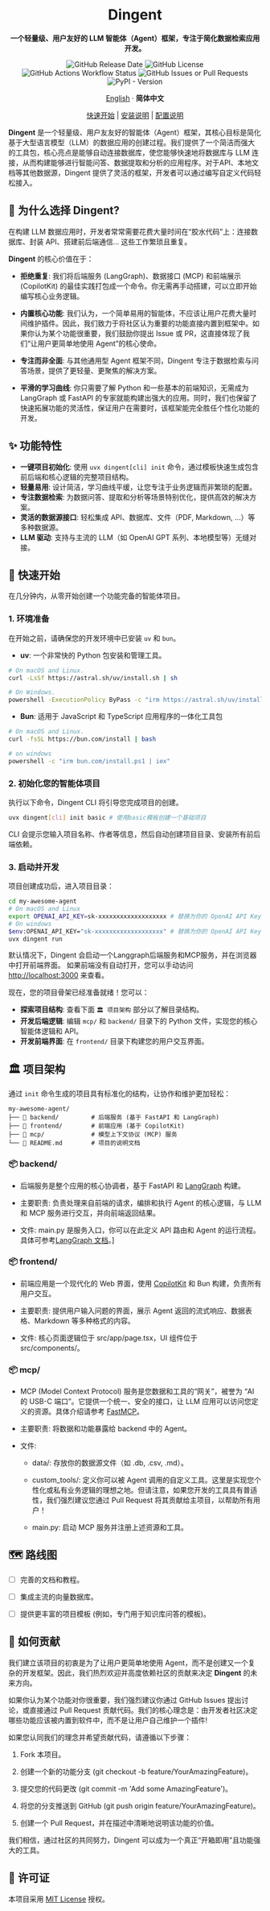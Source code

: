 <div align="center"><a name="readme-top"></a>

# Dingent

  <strong>一个轻量级、用户友好的 LLM 智能体（Agent）框架，专注于简化数据检索应用开发。</strong>

![GitHub Release Date](https://img.shields.io/github/release-date/saya-ashen/Dingent)
![GitHub License](https://img.shields.io/github/license/saya-ashen/Dingent)
![GitHub Actions Workflow Status](https://img.shields.io/github/actions/workflow/status/saya-ashen/Dingent/publish-pypi.yml)
![GitHub Issues or Pull Requests](https://img.shields.io/github/issues/saya-ashen/Dingent)
![PyPI - Version](https://img.shields.io/pypi/v/dingent)

[English](./README.md) · **简体中文**

[快速开始](https://saya-ashen.github.io/Dingent/docs/intro#fast-track)
|
[安装说明](https://saya-ashen.github.io/Dingent/docs/getting-started/installation)
|
[配置说明](https://saya-ashen.github.io/Dingent/docs/getting-started/configuration)


</div>

**Dingent** 是一个轻量级、用户友友好的智能体（Agent）框架，其核心目标是简化基于大型语言模型（LLM）的数据应用的创建过程。我们提供了一个简洁而强大的工具包，核心亮点是能够自动连接数据库，使您能够快速地将数据库与 LLM 连接，从而构建能够进行智能问答、数据提取和分析的应用程序。对于API、本地文档等其他数据源，Dingent 提供了灵活的框架，开发者可以通过编写自定义代码轻松接入。

## 🎯 为什么选择 Dingent?
在构建 LLM 数据应用时，开发者常常需要花费大量时间在“胶水代码”上：连接数据库、封装 API、搭建前后端通信... 这些工作繁琐且重复。

**Dingent** 的核心价值在于：

* **拒绝重复**: 我们将后端服务 (LangGraph)、数据接口 (MCP) 和前端展示 (CopilotKit) 的最佳实践打包成一个命令。你无需再手动搭建，可以立即开始编写核心业务逻辑。

* **内置核心功能**: 我们认为，一个简单易用的智能体，不应该让用户花费大量时间维护插件。因此，我们致力于将社区认为重要的功能直接内置到框架中。如果你认为某个功能很重要，我们鼓励你提出 Issue 或 PR，这直接体现了我们“让用户更简单地使用 Agent”的核心使命。

* **专注而非全面**: 与其他通用型 Agent 框架不同，Dingent 专注于数据检索与问答场景，提供了更轻量、更聚焦的解决方案。

* **平滑的学习曲线**: 你只需要了解 Python 和一些基本的前端知识，无需成为 LangGraph 或 FastAPI 的专家就能构建出强大的应用。同时，我们也保留了快速拓展功能的灵活性，保证用户在需要时，该框架能完全胜任个性化功能的开发。

## ✨ 功能特性

* **一键项目初始化**: 使用 `uvx dingent[cli] init` 命令，通过模板快速生成包含前后端和核心逻辑的完整项目结构。
* **轻量易用**: 设计简洁，学习曲线平缓，让您专注于业务逻辑而非繁琐的配置。
* **专注数据检索**: 为数据问答、提取和分析等场景特别优化，提供高效的解决方案。
* **灵活的数据源接口**: 轻松集成 API、数据库、文件（PDF, Markdown, ...）等多种数据源。
* **LLM 驱动**: 支持与主流的 LLM（如 OpenAI GPT 系列、本地模型等）无缝对接。


## 🚀 快速开始

在几分钟内，从零开始创建一个功能完备的智能体项目。

### 1. 环境准备

在开始之前，请确保您的开发环境中已安装 `uv` 和 `bun`。

* **uv**: 一个非常快的 Python 包安装和管理工具。
```bash
# On macOS and Linux.
curl -LsSf https://astral.sh/uv/install.sh | sh
```

```bash
# On Windows.
powershell -ExecutionPolicy ByPass -c "irm https://astral.sh/uv/install.ps1 | iex"
```

* **Bun**: 适用于 JavaScript 和 TypeScript 应用程序的一体化工具包
```bash
# On macOS and Linux.
curl -fsSL https://bun.com/install | bash
```

```bash
# on windows
powershell -c "irm bun.com/install.ps1 | iex"
```

### 2. 初始化您的智能体项目

执行以下命令，Dingent CLI 将引导您完成项目的创建。

```bash
uvx dingent[cli] init basic # 使用basic模板创建一个基础项目
```

CLI 会提示您输入项目名称、作者等信息，然后自动创建项目目录、安装所有前后端依赖。

### 3. 启动并开发

项目创建成功后，进入项目目录：
```bash
cd my-awesome-agent
# On macOS and Linux
export OPENAI_API_KEY=sk-xxxxxxxxxxxxxxxxxxx # 替换为你的 OpenAI API Key
# On windows
$env:OPENAI_API_KEY="sk-xxxxxxxxxxxxxxxxxxx" # 替换为你的 OpenAI API Key
uvx dingent run
```
默认情况下，Dingent 会启动一个Langgraph后端服务和MCP服务，并在浏览器中打开前端界面。
如果前端没有自动打开，您可以手动访问 [http://localhost:3000](http://localhost:3000) 来查看。

现在，您的项目骨架已经准备就绪！您可以：

  * **探索项目结构**: 查看下面 `🏛️ 项目架构` 部分以了解目录结构。
  * **开发后端逻辑**: 编辑 `mcp/` 和 `backend/` 目录下的 Python 文件，实现您的核心智能体逻辑和 API。
  * **开发前端界面**: 在 `frontend/` 目录下构建您的用户交互界面。

## 🏛️ 项目架构

通过 `init` 命令生成的项目具有标准化的结构，让协作和维护更加轻松：

```plaintext
my-awesome-agent/
├── 📁 backend/         # 后端服务 (基于 FastAPI 和 LangGraph)
├── 📁 frontend/        # 前端应用 (基于 CopilotKit)
├── 📁 mcp/             # 模型上下文协议 (MCP) 服务
└── 📄 README.md        # 项目的说明文档
```


### 📦 backend/

* 后端服务是整个应用的核心协调者，基于 FastAPI 和 [LangGraph](https://www.langchain.com/langgraph) 构建。

* 主要职责: 负责处理来自前端的请求，编排和执行 Agent 的核心逻辑，与 LLM 和 MCP 服务进行交互，并向前端返回结果。

* 文件: main.py 是服务入口，你可以在此定义 API 路由和 Agent 的运行流程。具体可参考[LangGraph 文档](https://langchain-ai.github.io/langgraph)。]

### 📦 frontend/

* 前端应用是一个现代化的 Web 界面，使用 [CopilotKit](https://docs.copilotkit.ai) 和 Bun 构建，负责所有用户交互。

* 主要职责: 提供用户输入问题的界面，展示 Agent 返回的流式响应、数据表格、Markdown 等多种格式的内容。

* 文件: 核心页面逻辑位于 src/app/page.tsx，UI 组件位于 src/components/。

### 📦 mcp/

* MCP (Model Context Protocol) 服务是您数据和工具的“网关”，被誉为 “AI 的 USB-C 端口”。它提供一个统一、安全的接口，让 LLM 应用可以访问您定义的资源。具体介绍请参考 [FastMCP](https://gofastmcp.com/getting-started/welcome)。

* 主要职责: 将数据和功能暴露给 backend 中的 Agent。

* 文件:

    * data/: 存放你的数据源文件（如 .db, .csv, .md）。

    * custom_tools/: 定义你可以被 Agent 调用的自定义工具。这里是实现您个性化或私有业务逻辑的理想之地。但请注意，如果您开发的工具具有普适性，我们强烈建议您通过 Pull Request 将其贡献给主项目，以帮助所有用户！

    * main.py: 启动 MCP 服务并注册上述资源和工具。

## 🗺️ 路线图
* [ ] 完善的文档和教程。

* [ ] 集成主流的向量数据库。

* [ ] 提供更丰富的项目模板 (例如，专门用于知识库问答的模板)。

## 🤝 如何贡献

我们建立该项目的初衷是为了让用户更简单地使用 Agent，而不是创建又一个复杂的开发框架。因此，我们热烈欢迎并高度依赖社区的贡献来决定 **Dingent** 的未来方向。

如果你认为某个功能对你很重要，我们强烈建议你通过 GitHub Issues 提出讨论，或直接通过 Pull Request 贡献代码。我们的核心理念是：由开发者社区决定哪些功能应该被内置到软件中，而不是让用户自己维护一个插件!

如果您认同我们的理念并希望贡献代码，请遵循以下步骤：

1. Fork 本项目。

2. 创建一个新的功能分支 (git checkout -b feature/YourAmazingFeature)。

3. 提交您的代码更改 (git commit -m 'Add some AmazingFeature')。

4. 将您的分支推送到 GitHub (git push origin feature/YourAmazingFeature)。

4. 创建一个 Pull Request，并在描述中清晰地说明该功能的价值。

我们相信，通过社区的共同努力，Dingent 可以成为一个真正“开箱即用”且功能强大的工具。

## 📄 许可证

本项目采用 [MIT License](./LICENSE) 授权。
